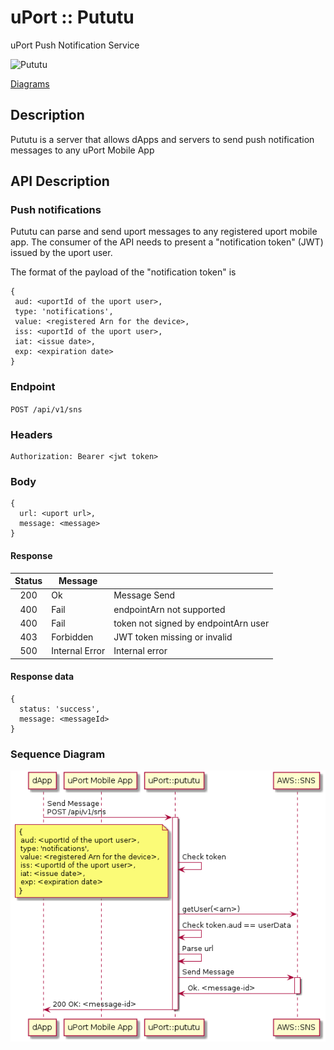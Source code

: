 # uPort :: Pututu
uPort Push Notification Service

![Pututu](https://upload.wikimedia.org/wikipedia/commons/thumb/a/a6/Chasqui3.JPG/180px-Chasqui3.JPG)

[Diagrams](./diagrams/README.md)

## Description
Pututu is a server that allows dApps and servers to send push notification messages to any uPort Mobile App

## API Description
### Push notifications

Pututu can parse and send uport messages to any registered uport mobile app.
The consumer of the API needs to present a "notification token" (JWT) issued
by the uport user.

The format of the payload of the "notification token" is

```
{
 aud: <uportId of the uport user>,
 type: 'notifications',
 value: <registered Arn for the device>,
 iss: <uportId of the uport user>,
 iat: <issue date>,
 exp: <expiration date>
}
```

### Endpoint

`POST /api/v1/sns`

### Headers
```
Authorization: Bearer <jwt token>
```
### Body
```
{
  url: <uport url>,
  message: <message>
}
```

#### Response

| Status |     Message    |                               |
|:------:|----------------|-------------------------------|
| 200    | Ok             | Message Send                   |
| 400    | Fail           | endpointArn not supported     |
| 400    | Fail           | token not signed by endpointArn user |
| 403    | Forbidden      | JWT token missing or invalid  |
| 500    | Internal Error | Internal error                |

#### Response data
```
{
  status: 'success',
  message: <messageId>
}
```
### Sequence Diagram

![Sns Seq](./diagrams/img/sns.seq.png)
